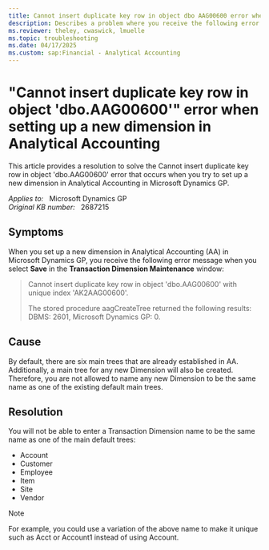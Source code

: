 ```yaml
---
title: Cannot insert duplicate key row in object dbo AAG00600 error when setting up new dimension
description: Describes a problem where you receive the following error message when you set up a new dimension in Analytical Accounting in Microsoft Dynamics GP. Provides a resolution.
ms.reviewer: theley, cwaswick, lmuelle
ms.topic: troubleshooting
ms.date: 04/17/2025
ms.custom: sap:Financial - Analytical Accounting
---
```

# "Cannot insert duplicate key row in object 'dbo.AAG00600'" error when setting up a new dimension in Analytical Accounting

This article provides a resolution to solve the Cannot insert duplicate key row in object 'dbo.AAG00600' error that occurs when you try to set up a new dimension in Analytical Accounting in Microsoft Dynamics GP.

_Applies to:_ &nbsp; Microsoft Dynamics GP  
_Original KB number:_ &nbsp; 2687215

## Symptoms

When you set up a new dimension in Analytical Accounting (AA) in Microsoft Dynamics GP, you receive the following error message when you select **Save** in the **Transaction Dimension Maintenance** window:

> Cannot insert duplicate key row in object 'dbo.AAG00600' with unique index 'AK2AAG00600'.
>
> The stored procedure aagCreateTree returned the following results: DBMS: 2601, Microsoft Dynamics GP: 0.

## Cause

By default, there are six main trees that are already established in AA. Additionally, a main tree for any new Dimension will also be created. Therefore, you are not allowed to name any new Dimension to be the same name as one of the existing default main trees.

## Resolution

You will not be able to enter a Transaction Dimension name to be the same name as one of the main default trees:

- Account
- Customer
- Employee
- Item
- Site
- Vendor

> [!NOTE]
> For example, you could use a variation of the above name to make it unique such as Acct or Account1 instead of using Account.
